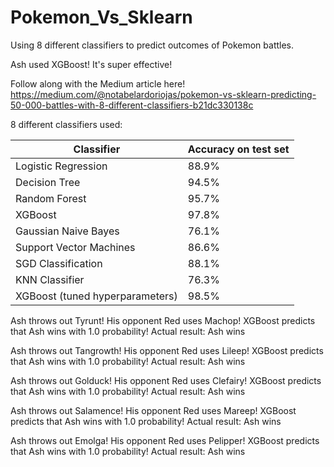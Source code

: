 # Pokemon_Vs_Sklearn
Using 8 different classifiers to predict outcomes of Pokemon battles.

Ash used XGBoost! It's super effective!

Follow along with the Medium article here!
https://medium.com/@notabelardoriojas/pokemon-vs-sklearn-predicting-50-000-battles-with-8-different-classifiers-b21dc330138c

8 different classifiers used:

| Classifier                      | Accuracy on test set |
|---------------------------------|----------------------|
| Logistic Regression             | 88.9%                |
| Decision Tree                   | 94.5%                |
| Random Forest                   | 95.7%                |
| XGBoost                         | 97.8%                |
| Gaussian Naive Bayes            | 76.1%                |
| Support Vector Machines         | 86.6%                |
| SGD Classification              | 88.1%                |
| KNN Classifier                  | 76.3%                |
| XGBoost (tuned hyperparameters) | 98.5%                |

Ash throws out Tyrunt! His opponent Red uses Machop!
XGBoost predicts that Ash wins with 1.0 probability!
Actual result: Ash wins

Ash throws out Tangrowth! His opponent Red uses Lileep!
XGBoost predicts that Ash wins with 1.0 probability!
Actual result: Ash wins

Ash throws out Golduck! His opponent Red uses Clefairy!
XGBoost predicts that Ash wins with 1.0 probability!
Actual result: Ash wins

Ash throws out Salamence! His opponent Red uses Mareep!
XGBoost predicts that Ash wins with 1.0 probability!
Actual result: Ash wins

Ash throws out Emolga! His opponent Red uses Pelipper!
XGBoost predicts that Ash wins with 1.0 probability!
Actual result: Ash wins
